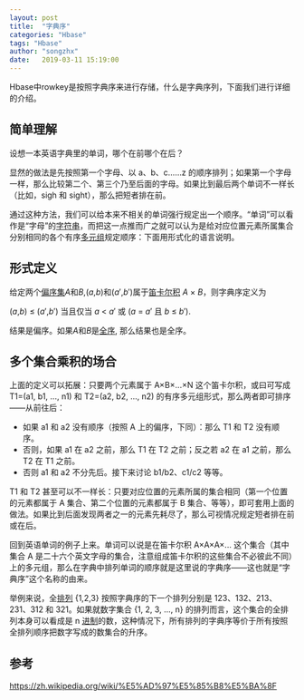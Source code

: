 ```yaml
---
layout: post
title:  "字典序"
categories: "Hbase"
tags: "Hbase"
author: "songzhx"
date:   2019-03-11 15:19:00
---
```


Hbase中rowkey是按照字典序来进行存储，什么是字典序列，下面我们进行详细的介绍。

## 简单理解

设想一本英语字典里的单词，哪个在前哪个在后？

显然的做法是先按照第一个字母、以 a、b、c……z 的顺序排列；如果第一个字母一样，那么比较第二个、第三个乃至后面的字母。如果比到最后两个单词不一样长（比如，sigh 和 sight），那么把短者排在前。

通过这种方法，我们可以给本来不相关的单词强行规定出一个顺序。“单词”可以看作是“字母”的[字符串](https://zh.wikipedia.org/wiki/%E5%AD%97%E7%AC%A6%E4%B8%B2)，而把这一点推而广之就可以认为是给对应位置元素所属集合分别相同的各个有序[多元组](https://zh.wikipedia.org/wiki/%E5%85%83%E7%BB%84)规定顺序：下面用形式化的语言说明。



## 形式定义

给定两个[偏序集](https://zh.wikipedia.org/wiki/%E5%81%8F%E5%BA%8F%E9%9B%86)*A*和*B*,(*a*,*b*)和(*a*′,*b*′)属于[笛卡尔积](https://zh.wikipedia.org/wiki/%E7%AC%9B%E5%8D%A1%E5%B0%94%E7%A7%AF) *A* × *B*，则字典序定义为

(*a*,*b*) ≤ (*a*′,*b*′) 当且仅当 *a* < *a*′ 或 (*a* = *a*′ 且 *b* ≤ *b*′).

结果是偏序。如果*A*和*B*是[全序](https://zh.wikipedia.org/wiki/%E5%85%A8%E5%BA%8F), 那么结果也是全序。



## 多个集合乘积的场合

上面的定义可以拓展：只要两个元素属于 A×B×...×N 这个笛卡尔积，或曰可写成 T1=(a1, b1, ..., n1) 和 T2=(a2, b2, ..., n2) 的有序多元组形式，那么两者即可排序——从前往后：

- 如果 a1 和 a2 没有顺序（按照 A 上的偏序，下同）：那么 T1 和 T2 没有顺序。
- 否则，如果 a1 在 a2 之前，那么 T1 在 T2 之前；反之若 a2 在 a1 之前，那么 T2 在 T1 之前。
- 否则 a1 和 a2 不分先后。接下来讨论 b1/b2、c1/c2 等等。

T1 和 T2 甚至可以不一样长：只要对应位置的元素所属的集合相同（第一个位置的元素都属于 A 集合、第二个位置的元素都属于 B 集合、等等），即可套用上面的做法。如果比到后面发现两者之一的元素先耗尽了，那么可视情况规定短者排在前或在后。

回到英语单词的例子上来。单词可以说是在笛卡尔积 A×A×A×... 这个集合（其中集合 A 是二十六个英文字母的集合，注意组成笛卡尔积的这些集合不必彼此不同）上的多元组，那么在字典中排列单词的顺序就是这里说的字典序——这也就是“字典序”这个名称的由来。

举例来说，全[排列](https://zh.wikipedia.org/wiki/%E6%8E%92%E5%88%97) {1,2,3} 按照字典序的下一个排列分别是 123、132、213、231、312 和 321。如果就数字集合 {1, 2, 3, ..., n} 的排列而言，这个集合的全排列本身可以看成是 n [进制](https://zh.wikipedia.org/wiki/%E8%BF%9B%E5%88%B6)的数，这种情况下，所有排列的字典序等价于所有按照全排列顺序把数字写成的数集合的升序。



## 参考

https://zh.wikipedia.org/wiki/%E5%AD%97%E5%85%B8%E5%BA%8F

